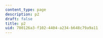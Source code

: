 ```yaml
---
content_type: page
description: p2
draft: false
title: p2
uid: 700126a3-f102-4404-a234-b648c79a9a11
---
```

